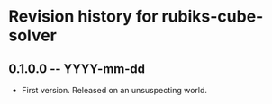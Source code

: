 # Revision history for rubiks-cube-solver

## 0.1.0.0 -- YYYY-mm-dd

* First version. Released on an unsuspecting world.
